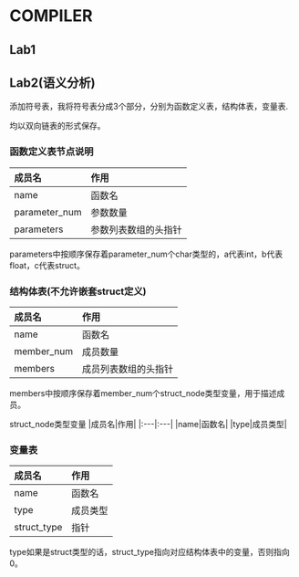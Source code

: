 # COMPILER
## Lab1

## Lab2(语义分析)
添加符号表，我将符号表分成3个部分，分别为函数定义表，结构体表，变量表.

均以双向链表的形式保存。

### 函数定义表节点说明
|成员名|作用|
|:---|:---|
|name|函数名|
|parameter_num|参数数量|
|parameters|参数列表数组的头指针|

parameters中按顺序保存着parameter_num个char类型的，a代表int，b代表float，c代表struct。

### 结构体表(不允许嵌套struct定义)
|成员名|作用|
|:---|:---|
|name|函数名|
|member_num|成员数量|
|members|成员列表数组的头指针|

members中按顺序保存着member_num个struct_node类型变量，用于描述成员。

struct_node类型变量
|成员名|作用|
|:---|:---|
|name|函数名|
|type|成员类型|

### 变量表
|成员名|作用|
|:---|:---|
|name|函数名|
|type|成员类型|
|struct_type|指针|
type如果是struct类型的话，struct_type指向对应结构体表中的变量，否则指向0。
